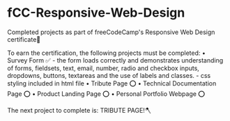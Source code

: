 # fCC-Responsive-Web-Design
Completed  projects as part of freeCodeCamp's Responsive Web Design certificate📝

To earn the certification, the following projects must be completed:
  • Survey Form ✅
      - the form loads correctly and demonstrates understanding of forms, fieldsets, text, email, number, radio and checkbox inputs, dropdowns, buttons, textareas and the use of labels         and classes.
      - css styling included in html file
  • Tribute Page ⭕️
  • Technical Documentation Page ⭕️
  • Product Landing Page ⭕️
  • Personal Portfolio Webpage ⭕️
    
The next project to complete is: TRIBUTE PAGE!🪓
